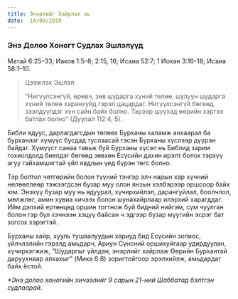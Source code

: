 ```yaml
---
title: Энэрлийг Хайрлах нь
date:  14/09/2019
---
```


### Энэ Долоо Хоногт Судлах Эшлэлүүд
Матай 6:25–33; Иаков 1:5–8; 2:15, 16; Исаиа 52:7; 1 Иохан 3:16–18; Исаиа 58:1–10.

> <p>Цээжлэх Эшлэл</p>
> “Нигүүлсэнгүй, өрөвч, зөв шударга хүний төлөө, шулуун шударга хүний төлөө харанхуйд гэрэл цацардаг. Нигүүлсэнгүй бөгөөд зээлдүүлдэг хүн сайн байх болно. Тэрээр шүүхэд өөрийн хэргээ батлах болно” (Дуулал 112:4, 5).

Библи ядуус, дарлагдагсдын төлөөх Бурханы халамж анхаарал ба бурханлаг хүмүүс бусдад туслаасай гэсэн Бурханы хүслээр дүүрэн байдаг. Хүмүүст санаа тавьж буй Бурханы хүсэл нь Библид зарим тохиолдолд биелдэг бөгөөд зөвхөн Есүсийн дахин ирэлт болох тэрхүү агуу гайхамшигтай үйл явдлын үед бүрэн төгс болно.

Тэр болтол чөтгөрийн болон түүний тэнгэр элч нарын хар хүчний нөлөөллөөр тэжээгдсэн бузар муу олон янзын хэлбэрээр оршсоор байх юм. Энэхүү бузар муу нь ядуурал, хүчирхийлэл, дарангуйлал, боолчлол, мөлжлөг, амин хувиа хичээх болон шунахайрлаар илэрхий харагддаг. Ийм дэлхий ертөнцөд оршин тогтнож буй бидний нийгэм, сүм чуулган болон гэр бүл хэчнээн хэцүү байсан ч эдгээр бузар муугийн эсрэг бат зогсох хэрэгтэй.

Бурханы хайр, хууль тушаалуудын хариуд бид Есүсийн золиос, үйлчлэлийн гэрэлд амьдарч, Ариун Сүнсний оршихуйгаар удирдуулан, хүчирхэгжиж, “Шударгыг үйлдэн, энэрлийг хайрлаж Өөрийн Бурхантай даруухнаар алхахыг” (Mика 6:8) зоригтойгоор эрэлхийлж, амьдардаг байх ёстой.

_*Энэ долоо хоногийн хичээлийг 9 сарын 21-ний Шаббатад бэлтгэн судлаарай._